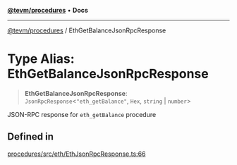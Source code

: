 [**@tevm/procedures**](../README.md) • **Docs**

***

[@tevm/procedures](../globals.md) / EthGetBalanceJsonRpcResponse

# Type Alias: EthGetBalanceJsonRpcResponse

> **EthGetBalanceJsonRpcResponse**: `JsonRpcResponse`\<`"eth_getBalance"`, `Hex`, `string` \| `number`\>

JSON-RPC response for `eth_getBalance` procedure

## Defined in

[procedures/src/eth/EthJsonRpcResponse.ts:66](https://github.com/evmts/tevm-monorepo/blob/main/packages/procedures/src/eth/EthJsonRpcResponse.ts#L66)
